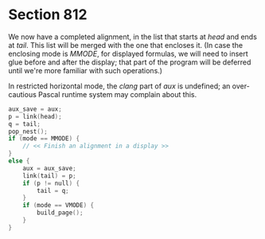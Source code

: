 # Section 812

We now have a completed alignment, in the list that starts at *head* and ends at *tail*.
This list will be merged with the one that encloses it.
(In case the enclosing mode is *MMODE*, for displayed formulas, we will need to insert glue before and after the display; that part of the program will be deferred until we're more familiar with such operations.)

In restricted horizontal mode, the *clang* part of *aux* is undefined;
an over-cautious Pascal runtime system may complain about this.

```c << Insert the current list into its environment >>=
aux_save = aux;
p = link(head);
q = tail;
pop_nest();
if (mode == MMODE) {
    // << Finish an alignment in a display >>
}
else {
    aux = aux_save;
    link(tail) = p;
    if (p != null) {
        tail = q;
    }
    if (mode == VMODE) {
        build_page();
    }
}
```
